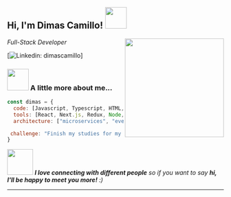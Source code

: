 <h2> Hi, I'm Dimas Camillo! <img src="[https://media.giphy.com/media/mGcNjsfWAjY5AEZNw6/giphy.gif](https://media.giphy.com/media/v1.Y2lkPTc5MGI3NjExZGxsZ3VhZXBqaXN3aHZ6dHpyamgydXAwaThhbzM2cGFxMTI0dzFqMyZlcD12MV9pbnRlcm5hbF9naWZfYnlfaWQmY3Q9Zw/SS8CV2rQdlYNLtBCiF/giphy.gif)" width="50"></h2>
<img align='right' src="https://media3.giphy.com/media/v1.Y2lkPTc5MGI3NjExdmE2cHl3ODZpNGJlaXpobmN3emkwaGdkaHJ2eWtkMXhwMXp2YnU3NCZlcD12MV9pbnRlcm5hbF9naWZfYnlfaWQmY3Q9Zw/CuuSHzuc0O166MRfjt/giphy.gif" width="230">
<p><em>Full-Stack Developer</em></p>

[![Linkedin: dimascamillo](https://img.shields.io/badge/-dimascamillo-blue?style=flat-square&logo=Linkedin&logoColor=white&link=https://www.linkedin.com/in/dimas-camillo/)]

### <img src="https://media4.giphy.com/media/v1.Y2lkPTc5MGI3NjExZGxsZ3VhZXBqaXN3aHZ6dHpyamgydXAwaThhbzM2cGFxMTI0dzFqMyZlcD12MV9pbnRlcm5hbF9naWZfYnlfaWQmY3Q9Zw/SS8CV2rQdlYNLtBCiF/giphy.gif" width="50"> A little more about me...  

```javascript
const dimas = {
  code: [Javascript, Typescript, HTML, CSS, Ruby, Python, Java],
  tools: [React, Next.js, Redux, Node, Nest.js, Fastify, Express, Storybook, Styled-Components, Jest, Docker,],
  architecture: ["microservices", "event-driven", "design system pattern"],

 challenge: "Finish my studies for my certification in Software Architecture"
}
```

<img src="https://media.giphy.com/media/LnQjpWaON8nhr21vNW/giphy.gif" width="60"> <em><b>I love connecting with different people</b> so if you want to say <b>hi, I'll be happy to meet you more!</b> :)</em>

---
